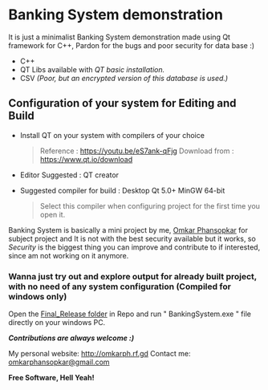 # Banking System demonstration

It is just a minimalist Banking System demonstration made using Qt framework for C++, Pardon for the bugs and poor security for data base :)
  - C++
  - QT Libs available with *QT basic installation.*
  - CSV *(Poor, but an encrypted version of this database is used.)*

## Configuration of your system for Editing and Build

  - Install QT on your system with compilers of your choice
    >Reference : https://youtu.be/eS7ank-qFjg
    >Download from : https://www.qt.io/download


  - Editor Suggested : QT creator

  - Suggested compiler for build : Desktop Qt 5.0+ MinGW 64-bit 
    > Select this compiler when configuring project for the first time you open it.
  

Banking System is basically a mini project by me, [Omkar Phansopkar](http://omkarph.rf.gd) for subject project and It is not with the best security available but it works, so *Security* is the biggest thing you can improve and contribute to if interested, since am not working on it anymore. 


### Wanna just try out and explore output for already built project, with no need of any system configuration (Compiled for windows only)

Open the [Final_Release folder](https://github.com/OmkarPh/BankingSystem/tree/master/Final_Release) in Repo and run " BankingSystem.exe " file directly on your windows PC.

***Contributions are always welcome :)***

My personal website: http://omkarph.rf.gd
Contact me: omkarphansopkar@gmail.com

**Free Software, Hell Yeah!**